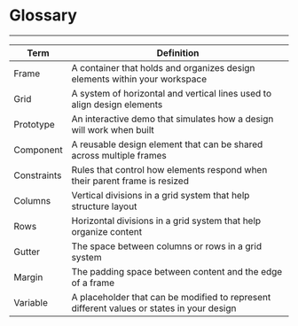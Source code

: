# Glossary

---

| Term        | Definition                                                                                |
| ----------- | ----------------------------------------------------------------------------------------- |
| Frame       | A container that holds and organizes design elements within your workspace                |
| Grid        | A system of horizontal and vertical lines used to align design elements                   |
| Prototype   | An interactive demo that simulates how a design will work when built                      |
| Component   | A reusable design element that can be shared across multiple frames                       |
| Constraints | Rules that control how elements respond when their parent frame is resized                |
| Columns     | Vertical divisions in a grid system that help structure layout                            |
| Rows        | Horizontal divisions in a grid system that help organize content                          |
| Gutter      | The space between columns or rows in a grid system                                        |
| Margin      | The padding space between content and the edge of a frame                                 |
| Variable    | A placeholder that can be modified to represent different values or states in your design |
